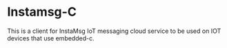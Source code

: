 # Instamsg-C
This is a client for InstaMsg IoT messaging cloud service to be used on IOT devices that use embedded-c.

